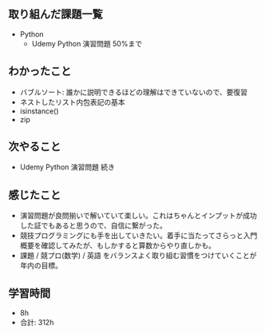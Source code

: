 ## 取り組んだ課題一覧

- Python
    - Udemy Python 演習問題 50%まで

## わかったこと
- バブルソート: 誰かに説明できるほどの理解はできていないので、要復習
- ネストしたリスト内包表記の基本
- isinstance()
- zip

## 次やること

- Udemy Python 演習問題 続き

## 感じたこと

- 演習問題が良問揃いで解いていて楽しい。これはちゃんとインプットが成功した証でもあると思うので、自信に繋がった。
- 競技プログラミングにも手を出していきたい。着手に当たってさらっと入門概要を確認してみたが、もしかすると算数からやり直しかも。
- 課題 / 競プロ(数学) / 英語 をバランスよく取り組む習慣をつけていくことが年内の目標。

## 学習時間

- 8h
- 合計: 312h